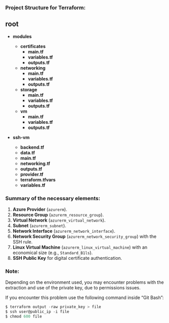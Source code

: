 ### Project Structure for Terraform:
## root
- **modules**
  - **certificates**
    - **main.tf**
    - **variables.tf**
    - **outputs.tf**
  - **networking**
    - **main.tf**
    - **variables.tf**
    - **outputs.tf**
  - **storage**
    - **main.tf**
    - **variables.tf**
    - **outputs.tf**
  - **vm**
    - **main.tf**
    - **variables.tf**
    - **outputs.tf**

- **ssh-vm**
  - **backend.tf**
  - **data.tf**
  - **main.tf**
  - **networking.tf**
  - **outputs.tf**
  - **provider.tf**
  - **terraform.tfvars**
  - **variables.tf**


### Summary of the necessary elements:
1. **Azure Provider** (`azurerm`).
2. **Resource Group** (`azurerm_resource_group`).
3. **Virtual Network** (`azurerm_virtual_network`).
4. **Subnet** (`azurerm_subnet`).
5. **Network Interface** (`azurerm_network_interface`).
6. **Network Security Group** (`azurerm_network_security_group`) with the SSH rule.
7. **Linux Virtual Machine** (`azurerm_linux_virtual_machine`) with an economical size (e.g., `Standard_B1ls`).
8. **SSH Public Key** for digital certificate authentication.

### Note:

Depending on the environment used, you may encounter problems with the extraction and use of the private key, due to permissions issues.

If you encounter this problem use the following command inside “Git Bash”:

```powershell
$ terraform output -raw private_key > file
$ ssh user@public_ip -i file
$ chmod 600 file
```
